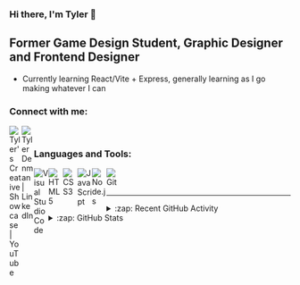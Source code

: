 ### Hi there, I'm Tyler 👋 

## Former Game Design Student, Graphic Designer and Frontend Designer

- Currently learning React/Vite + Express, generally learning as I go making whatever I can

### Connect with me:

[<img align="left" alt="Tyler's Creative Showcase | YouTube" width="22px" src="https://cdn.simpleicons.org/youtube/000000/ffffff" />][youtube]
[<img align="left" alt="Tyler Denman | LinkedIn" width="22px" src="https://cdn.simpleicons.org/linkedin/000000/ffffff" />][linkedin]

<br />

### Languages and Tools:

<img align="left" alt="Visual Studio Code" width="26px" src="https://cdn.simpleicons.org/visualstudiocode/000000/ffffff" />
<img align="left" alt="HTML5" width="26px" src="https://cdn.simpleicons.org/html5/000000/ffffff" />
<img align="left" alt="CSS3" width="26px" src="https://cdn.simpleicons.org/css3/000000/ffffff" />
<img align="left" alt="JavaScript" width="26px" src="https://cdn.simpleicons.org/javascript/000000/ffffff" />
<img align="left" alt="Node.js" width="26px" src="https://cdn.simpleicons.org/node.js/000000/ffffff" />
<img align="left" alt="Git" width="26px" src="https://cdn.simpleicons.org/git/000000/ffffff" />

<br />
<br />

---

<details>
  <summary>:zap: Recent GitHub Activity</summary>
  
<!--START_SECTION:activity-->
1. 🚀 Published release [v1.0](https://github.com/tylerguy/color-utils/releases/tag/v1.0) in [tylerguy/color-utils](https://github.com/tylerguy/color-utils)
2. 🚀 Published release [v1.0](https://github.com/tylerguy/color-utils/releases/tag/v1.0) in [tylerguy/color-utils](https://github.com/tylerguy/color-utils)
3. 🚀 Published release [v1.0](https://github.com/tylerguy/color-utils/releases/tag/v1.0) in [tylerguy/color-utils](https://github.com/tylerguy/color-utils)
4. 💪 Opened PR [#242](https://github.com/pdinklag/MinecraftStats/pull/242) in [pdinklag/MinecraftStats](https://github.com/pdinklag/MinecraftStats)
5. 🗣 Commented on [#233](https://github.com/pdinklag/MinecraftStats/issues/233#issuecomment-1798149364) in [pdinklag/MinecraftStats](https://github.com/pdinklag/MinecraftStats)
<!--END_SECTION:activity-->

</details>

<details>
  <summary>:zap: GitHub Stats</summary>
  <p align="center"><img src="/github-metrics.svg" alt="Metrics" width="400"></p>
  
</details>

[website]: https://tylerguy.github.io/Tyler.dev/
[youtube]: https://www.youtube.com/channel/UCa-jxtlaLU6Jb21kDy2nhxw
[linkedin]: https://linkedin.com/in/tyler-denman-23b412198/
